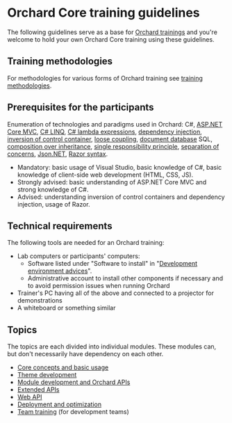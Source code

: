 # Orchard Core training guidelines



The following guidelines serve as a base for [Orchard trainings](https://orcharddojo.net/orchard-training) and you're welcome to hold your own Orchard Core training using these guidelines.


## Training methodologies

For methodologies for various forms of Orchard training see [training methodologies](TrainingMethodologies).


## Prerequisites for the participants

Enumeration of technologies and paradigms used in Orchard: C#, [ASP.NET Core MVC](https://docs.microsoft.com/en-us/aspnet/core/mvc/overview), [C# LINQ](http://msdn.microsoft.com/en-us/library/vstudio/bb397926.aspx), [C# lambda expressions](http://msdn.microsoft.com/en-us/library/bb397687.aspx), [dependency injection](http://en.wikipedia.org/wiki/Dependency_injection), [inversion of control container](http://www.martinfowler.com/articles/injection.html), [loose coupling](http://en.wikipedia.org/wiki/Loose_coupling), [document database](https://en.wikipedia.org/wiki/Document-oriented_database) SQL, [composition over inheritance](http://en.wikipedia.org/wiki/Composition_over_inheritance), [single responsibility principle](http://en.wikipedia.org/wiki/Single_responsibility_principle), [separation of concerns](http://en.wikipedia.org/wiki/Separation_of_concerns), [Json.NET](https://www.newtonsoft.com/json), [Razor syntax](https://docs.microsoft.com/en-us/aspnet/core/mvc/views/razor).

- Mandatory: basic usage of Visual Studio, basic knowledge of C#, basic knowledge of client-side web development (HTML, CSS, JS).
- Strongly advised: basic understanding of ASP.NET Core MVC and strong knowledge of C#.
- Advised: understanding inversion of control containers and dependency injection, usage of Razor.


## Technical requirements

The following tools are needed for an Orchard training:

- Lab computers or participants' computers:
	- Software listed under "Software to install" in "[Development environment advices](../../DevelopmentGuidelines/DevelopmentEnvironment)".
	- Administrative account to install other components if necessary and to avoid permission issues when running Orchard
- Trainer's PC having all of the above and connected to a projector for demonstrations
- A whiteboard or something similar


## <a id="topics"></a>Topics

The topics are each divided into individual modules. These modules can, but don't necessarily have dependency on each other.

- [Core concepts and basic usage](CoreConceptsAndBasicUsage/)
- [Theme development](ThemeDevelopment/)
- [Module development and Orchard APIs](ModuleDevelopmentAndApis/)
- [Extended APIs](ExtendedApis/)
- [Web API](WebApi/) 
- [Deployment and optimization](DeploymentAndOptimization/)
- [Team training](TeamTraining/) (for development teams)